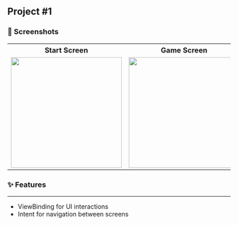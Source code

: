 ## Project #1 
### 📱 Screenshots
<table>
  <tr>
    <th>Start Screen</th>
    <th>Game Screen</th>
    <th>End Screen</th>
  </tr>
  <tr>
    <td><img src="https://github.com/user-attachments/assets/b25b4d67-9993-49be-9568-8d1cc6aeb9f4" width="250"></td>
    <td><img src="https://github.com/user-attachments/assets/4f51ee50-c840-4b46-8d8a-de9343b14e4e" width="250"></td>
    <td><img src="https://github.com/user-attachments/assets/e9d23633-750c-4d83-af51-5146f5966851" width="250"></td>
  </tr>
</table>

### ✨ Features
***
- ViewBinding for UI interactions  
- Intent for navigation between screens
